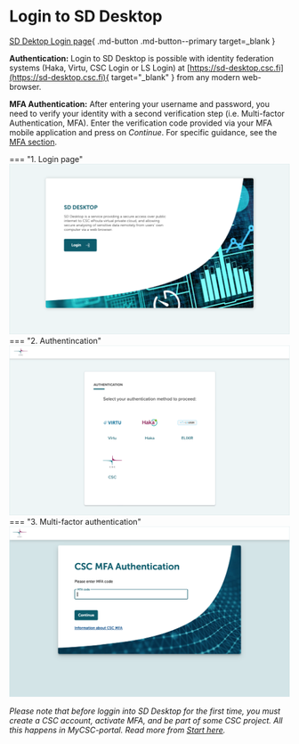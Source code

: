 # Login to SD Desktop

[SD Dektop Login page](https://sd-desktop.csc.fi){ .md-button .md-button--primary target=_blank }

**Authentication:** Login to SD Desktop is possible with identity federation systems (Haka, Virtu, CSC Login or LS Login) at
[https://sd-desktop.csc.fi](https://sd-desktop.csc.fi){ target="_blank" } from any modern web-browser.

**MFA Authentication:** After entering your username and password, you need to verify your identity with a second verification step (i.e. Multi-factor Authentication, MFA). Enter the verification code provided via your MFA mobile application and press on _Continue_. For specific guidance, see the [MFA section](../../accounts/mfa.md).

=== "1. Login page"
    ![SD Dekstop Login page](images/desktop/Desktop_LogInPage.png)
=== "2. Authentincation"
    ![Identification method](images/desktop/Desktop_authentication.png)
=== "3. Multi-factor authentication"
    ![Multi-factor Authentication](images/desktop/Desktop_MFA.png)

*Please note that before loggin into SD Desktop for the first time, you must create a CSC account, activate MFA, and be part of some CSC project. All this happens in MyCSC-portal. Read more from [Start here](./sd-access.md).*
